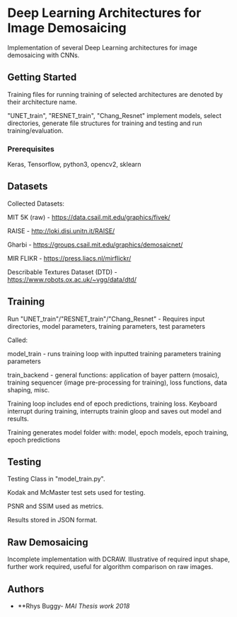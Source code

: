 # Deep Learning Architectures for Image Demosaicing

Implementation of several Deep Learning architectures for image demosaicing with CNNs.

## Getting Started

Training files for running training of selected architectures are denoted by their architecture name.

"UNET_train", "RESNET_train", "Chang_Resnet" implement models, select directories, generate file structures for training and testing and run training/evaluation.

### Prerequisites

Keras, Tensorflow, python3, opencv2, sklearn

## Datasets

Collected Datasets:

MIT 5K (raw) - https://data.csail.mit.edu/graphics/fivek/

RAISE -  http://loki.disi.unitn.it/RAISE/

Gharbi - https://groups.csail.mit.edu/graphics/demosaicnet/

MIR FLIKR - https://press.liacs.nl/mirflickr/

Describable Textures Dataset (DTD) - https://www.robots.ox.ac.uk/~vgg/data/dtd/


## Training

Run "UNET_train"/"RESNET_train"/"Chang_Resnet" - Requires input directories, model parameters, training parameters, test parameters

Called:

model_train - runs training loop with inputted training parameters training parameters

train_backend - general functions: application of bayer pattern (mosaic), training sequencer (image pre-processing for training), loss functions, data shaping, misc.

Training loop includes end of epoch predictions, training loss.  Keyboard interrupt during training, interrupts trainin gloop and saves out model and results.

Training generates model folder with: model, epoch models, epoch training, epoch predictions


## Testing

Testing Class in "model_train.py".

Kodak and McMaster test sets used for testing.

PSNR and SSIM used as metrics.

Results stored in JSON format.


## Raw Demosaicing

Incomplete implementation with DCRAW.  Illustrative of required input shape, further work required, useful for algorithm comparison on raw images.


## Authors

* **Rhys Buggy- *MAI Thesis work 2018*
